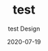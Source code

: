 ---
title: test
subtitle: test Design
layout: default
modal-id: 7
date: 2020-07-19
img: test1.jpg
thumbnail: test1.jpg
alt: image-alt
project-date: july 2020
client: Start Bootstrap
category: Web Development
description: test started.

---